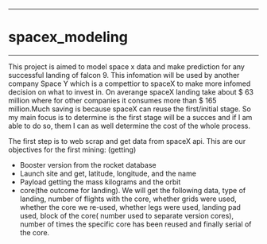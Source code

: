 ----------------------------
# spacex_modeling
----------------------------
This project is aimed to model space x data and make prediction for any successful landing of falcon 9. This infomation will be used by another company Space Y which is a compettior to spaceX to make more infomed decision on what to invest in. On averange spaceX landing take about $ 63 million where for other companies it consumes more than $ 165 million.Much saving is because spaceX can reuse the first/initial stage. So my main focus is to determine is the first stage will be a succes and if I am able to do so, them I can as well determine the cost of the whole process.

The first step is to web scrap and get data from spaceX api.
This are our objectives for the first mining:
(getting)
- Booster version from the rocket database
- Launch site and get, latitude, longitude, and the name
- Payload getting the mass kilograms and the orbit
- core(the outcome for landing). We will get the following data, type of landing, number of flights with the core, whether grids were used, whether the core we re-used, whether legs were used, landing pad used, block of the core( number used to separate version cores), number of times the specific core has been reused and finally serial of the core.
